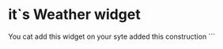 <h1> it`s Weather widget </h1>
You cat add this widget on your syte added this construction 
```
<weather-widget/>
<script type="text/javascript" src="https://sah-bah-hub.github.io/weatherReport/widget.js">
``` 
for creating I use: 
https://api.openweathermap.org/ weatger and city Api 

Technologies: Vue.js, Typescript, Js - ES7, SCSS and Nuxt.js as Webpack.
